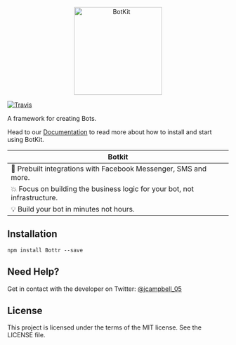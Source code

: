 <p align="center">
<img alt="BotKit" src="https://bottr-js.github.io/Bottr/Images/Logo.png" height="200" />
</p>

[![Travis](https://img.shields.io/travis/Bottr-js/Bottr.svg?maxAge=2592000)](https://travis-ci.org/Bottr-js/Bottr)

A framework for creating Bots.

Head to our [Documentation](https://github.com/Bottr-js/Bottr/wiki) to read more about how to install and start using BotKit.

| Botkit        |
| ------------- |
| :rocket: Prebuilt integrations with Facebook Messenger, SMS and more. |
| :boom: Focus on building the business logic for your bot, not infrastructure. |
| :bulb: Build your bot in minutes not hours. |

## Installation

```
npm install Bottr --save
```

## Need Help?

Get in contact with the developer on Twitter: [@jcampbell_05](https://twitter.com/jcampbell_05)

## License

This project is licensed under the terms of the MIT license. See the LICENSE file.

